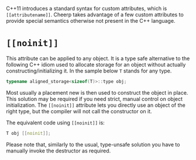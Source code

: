 C++11 introduces a standard syntax for custom attributes, which is ```[[attributename]]```. Cheerp takes advantage of a few custom attributes to provide special semantics otherwise not present in the C++ language.

# ```[[noinit]]```

This attribute can be applied to any object. It is a type safe alternative to the following C++ idiom used to allocate storage for an object without actually constructing/initializing it. In the sample below ```T``` stands for any type.

```c++
typename aligned_storage<sizeof(T)>::type obj;
```

Most usually a placement new is then used to construct the object in place. This solution may be required if you need strict, manual control on object initialization. The ```[[noinit]]``` attribute lets you directly use an object of the right type, but the compiler will not call the constructor on it.

The equivalent code using ```[[noinit]]``` is:

```c++
T obj [[noinit]];
```

Please note that, similarly to the usual, type-unsafe solution you have to manually invoke the destructor as required.
